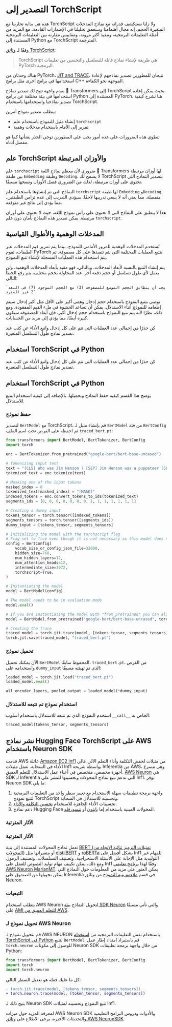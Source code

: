 # التصدير إلى TorchScript

<Tip>

هذه هي بداية تجاربنا مع TorchScript ولا زلنا نستكشف قدراته مع نماذج المدخلات المتغيرة الحجم. إنه مجال اهتمامنا وسنعمق تحليلنا في الإصدارات القادمة، مع المزيد من أمثلة التعليمات البرمجية، وتنفيذ أكثر مرونة، ومقاييس مقارنة بين التعليمات البرمجية المستندة إلى Python مع TorchScript المترجمة.

</Tip>

وفقًا لـ [وثائق TorchScript](https://pytorch.org/docs/stable/jit.html):

> TorchScript هي طريقة لإنشاء نماذج قابلة للتسلسل والتحسين من تعليمات PyTorch البرمجية.

هناك وحدتان من PyTorch، [JIT and TRACE](https://pytorch.org/docs/stable/jit.html)، تتيحان للمطورين تصدير نماذجهم لإعادة استخدامها في برامج أخرى مثل برامج C++ الموجهة نحو الكفاءة.

نقدم واجهة تتيح لك تصدير نماذج 🤗 Transformers إلى TorchScript بحيث يمكن إعادة استخدامها في بيئة مختلفة عن برامج Python المستندة إلى PyTorch. هنا نشرح كيفية تصدير نماذجنا واستخدامها باستخدام TorchScript.

يتطلب تصدير نموذج أمرين:

- إنشاء مثيل للنموذج باستخدام علم `torchscript`
- تمرير إلى الأمام باستخدام مدخلات وهمية

تنطوي هذه الضرورات على عدة أمور يجب على المطورين توخي الحذر بشأنها كما هو مفصل أدناه.

## علم TorchScript والأوزان المرتبطة

علم `torchscript` ضروري لأن معظم نماذج اللغة 🤗 Transformers لها أوزان مرتبطة بين طبقة `Embedding` وطبقة `Decoding`. لا يسمح لك TorchScript بتصدير النماذج التي تحتوي على أوزان مرتبطة، لذلك من الضروري فصل الأوزان ونسخها مسبقًا.

النماذج التي تم إنشاؤها باستخدام علم `torchscript` لها طبقة `Embedding` و`Decoding` منفصلة، مما يعني أنه لا ينبغي تدريبها لاحقًا. سيؤدي التدريب إلى عدم تزامن الطبقتين، مما يؤدي إلى نتائج غير متوقعة.

هذا لا ينطبق على النماذج التي لا تحتوي على رأس نموذج اللغة، حيث لا تحتوي على أوزان مرتبطة. يمكن تصدير هذه النماذج بأمان دون علم `torchscript`.

## المدخلات الوهمية والأطوال القياسية

تُستخدم المدخلات الوهمية للمرور الأمامي للنموذج. بينما يتم تمرير قيم المدخلات عبر الطبقات، تقوم PyTorch بتتبع العمليات المختلفة التي يتم تنفيذها على كل مصفوفة. ثم يتم استخدام هذه العمليات المسجلة لإنشاء *تتبع* النموذج.

يتم إنشاء التتبع بالنسبة لأبعاد المدخلات. وبالتالي، فهو مقيد بأبعاد المدخلات الوهمية، ولن يعمل لأي طول تسلسل أو حجم دفعة آخر. عند المحاولة بحجم مختلف، يتم رفع الخطأ التالي:

```
`يجب أن يتطابق الحجم الموسع للمصفوفة (3) مع الحجم الموجود (7) في البعد 2 غير المفرد`
```

نوصي بتتبع النموذج باستخدام حجم إدخال وهمي أكبر على الأقل مثل أكبر إدخال سيتم إطعامه للنموذج أثناء الاستدلال. يمكن أن تساعد الحشوة في ملء القيم المفقودة. ومع ذلك، نظرًا لأنه يتم تتبع النموذج باستخدام حجم إدخال أكبر، فإن أبعاد المصفوفة ستكون كبيرة أيضًا، مما يؤدي إلى مزيد من الحسابات.

كن حذرًا من إجمالي عدد العمليات التي تتم على كل إدخال واتبع الأداء عن كثب عند تصدير نماذج طول التسلسل المتغيرة.

## استخدام TorchScript في Python
كن حذرًا من إجمالي عدد العمليات التي تتم على كل إدخال واتبع الأداء عن كثب عند تصدير نماذج طول التسلسل المتغيرة.

## استخدام TorchScript في Python

يوضح هذا القسم كيفية حفظ النماذج وتحميلها، بالإضافة إلى كيفية استخدام التتبع للاستدلال.

### حفظ نموذج

لتصدير `BertModel` مع TorchScript، قم بإنشاء مثيل لـ `BertModel` من فئة `BertConfig` ثم احفظه على القرص تحت اسم الملف `traced_bert.pt`:

```python
from transformers import BertModel, BertTokenizer, BertConfig
import torch

enc = BertTokenizer.from_pretrained("google-bert/bert-base-uncased")

# Tokenizing input text
text = "[CLS] Who was Jim Henson ? [SEP] Jim Henson was a puppeteer [SEP]"
tokenized_text = enc.tokenize(text)

# Masking one of the input tokens
masked_index = 8
tokenized_text[masked_index] = "[MASK]"
indexed_tokens = enc.convert_tokens_to_ids(tokenized_text)
segments_ids = [0, 0, 0, 0, 0, 0, 0, 1, 1, 1, 1, 1, 1, 1]

# Creating a dummy input
tokens_tensor = torch.tensor([indexed_tokens])
segments_tensors = torch.tensor([segments_ids])
dummy_input = [tokens_tensor, segments_tensors]

# Initializing the model with the torchscript flag
# Flag set to True even though it is not necessary as this model does not have an LM Head.
config = BertConfig(
    vocab_size_or_config_json_file=32000,
    hidden_size=768,
    num_hidden_layers=12,
    num_attention_heads=12,
    intermediate_size=3072,
    torchscript=True,
)

# Instantiating the model
model = BertModel(config)

# The model needs to be in evaluation mode
model.eval()

# If you are instantiating the model with *from_pretrained* you can also easily set the TorchScript flag
model = BertModel.from_pretrained("google-bert/bert-base-uncased", torchscript=True)

# Creating the trace
traced_model = torch.jit.trace(model, [tokens_tensor, segments_tensors])
torch.jit.save(traced_model, "traced_bert.pt")
```

### تحميل نموذج

الآن يمكنك تحميل `BertModel` المحفوظ سابقًا، `traced_bert.pt`، من القرص واستخدامه على `dummy_input` الذي تم تهيئته مسبقًا:

```python
loaded_model = torch.jit.load("traced_bert.pt")
loaded_model.eval()

all_encoder_layers, pooled_output = loaded_model(*dummy_input)
```

### استخدام نموذج تم تتبعه للاستدلال

استخدم النموذج الذي تم تتبعه للاستدلال باستخدام أسلوب `__call__` الخاص به:

```python
traced_model(tokens_tensor, segments_tensors)
```

## نشر نماذج Hugging Face TorchScript على AWS باستخدام Neuron SDK

قدمت AWS عائلة [Amazon EC2 Inf1](https://aws.amazon.com/ec2/instance-types/inf1/) من مثيلات لخفض التكلفة وأداء التعلم الآلي عالي الأداء في السحابة. تعمل مثيلات Inf1 بواسطة شريحة Inferentia من AWS، وهي مسرع أجهزة مخصص، متخصص في أعباء عمل الاستدلال للتعلم العميق. [AWS Neuron](https://awsdocs-neuron.readthedocs-hosted.com/en/latest/#) هي SDK لـ Inferentia التي تدعم تتبع نماذج المحولات وتحسينها للنشر على Inf1. توفر Neuron SDK ما يلي:

1. واجهة برمجة تطبيقات سهلة الاستخدام مع تغيير سطر واحد من التعليمات البرمجية لتتبع نموذج TorchScript وتحسينه للاستدلال في السحابة.
2. تحسينات الأداء الجاهزة للاستخدام [تحسين التكلفة والأداء](https://awsdocs-neuron.readthedocs-hosted.com/en/latest/neuron-guide/benchmark/>).
3. دعم نماذج Hugging Face المحولات المبنية باستخدام إما [بايثون](https://awsdocs-neuron.readthedocs-hosted.com/en/latest/src/examples/pytorch/bert_tutorial/tutorial_pretrained_bert.html) أو [تنسورفلو](https://awsdocs-neuron.readthedocs-hosted.com/en/latest/src/examples/tensorflow/huggingface_bert/huggingface_bert.html).

### الآثار المترتبة
### الآثار المترتبة

تعمل نماذج المحولات المستندة إلى بنية [BERT (تمثيلات الترميز ثنائية الاتجاه من المحولات)](https://huggingface.co/docs/transformers/main/model_doc/bert) أو متغيراتها مثل [distilBERT](https://huggingface.co/docs/transformers/main/model_doc/distilbert) و [roBERTa](https://huggingface.co/docs/transformers/main/model_doc/roberta) بشكل أفضل على Inf1 للمهام غير التوليدية مثل الإجابة على الأسئلة الاستخراجية، وتصنيف التسلسلات، وتصنيف الرموز. ومع ذلك، يمكن تكييف مهام توليد النصوص للعمل على Inf1 وفقًا لهذا [برنامج تعليمي AWS Neuron MarianMT](https://awsdocs-neuron.readthedocs-hosted.com/en/latest/src/examples/pytorch/transformers-marianmt.html). يمكن العثور على مزيد من المعلومات حول النماذج التي يمكن تحويلها من الصندوق على Inferentia في قسم [ملاءمة بنية النموذج](https://awsdocs-neuron.readthedocs-hosted.com/en/latest/neuron-guide/models/models-inferentia.html#models-inferentia) من وثائق Neuron.

### التبعيات

يتطلب استخدام AWS Neuron لتحويل النماذج [بيئة SDK Neuron](https://awsdocs-neuron.readthedocs-hosted.com/en/latest/neuron-guide/neuron-frameworks/pytorch-neuron/index.html#installation-guide) والتي تأتي مسبقًا على [AMI للتعلم العميق من AWS](https://docs.aws.amazon.com/dlami/latest/devguide/tutorial-inferentia-launching.html).

### تحويل نموذج لـ AWS Neuron

قم بتحويل نموذج لـ AWS NEURON باستخدام نفس التعليمات البرمجية من [استخدام TorchScript في Python](torchscript#using-torchscript-in-python) لتتبع `BertModel`. قم باستيراد امتداد إطار عمل `torch.neuron` للوصول إلى مكونات Neuron SDK من خلال واجهة برمجة تطبيقات Python:

```python
from transformers import BertModel, BertTokenizer, BertConfig
import torch
import torch.neuron
```

كل ما عليك فعله هو تعديل السطر التالي:

```diff
- torch.jit.trace(model, [tokens_tensor, segments_tensors])
+ torch.neuron.trace(model, [token_tensor, segments_tensors])
```

يتيح ذلك لـ Neuron SDK تتبع النموذج وتحسينه لمثيلات Inf1.

لمعرفة المزيد حول ميزات AWS Neuron SDK والأدوات ودروس البرامج التعليمية والتحديثات الأخيرة، يرجى الاطلاع على [وثائق AWS NeuronSDK](https://awsdocs-neuron.readthedocs-hosted.com/en/latest/index.html).